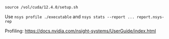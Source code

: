 
```source /vol/cuda/12.4.0/setup.sh```

Use ```nsys profile ./executable``` and ```nsys stats --report ... report.nsys-rep```

Profiling: https://docs.nvidia.com/nsight-systems/UserGuide/index.html